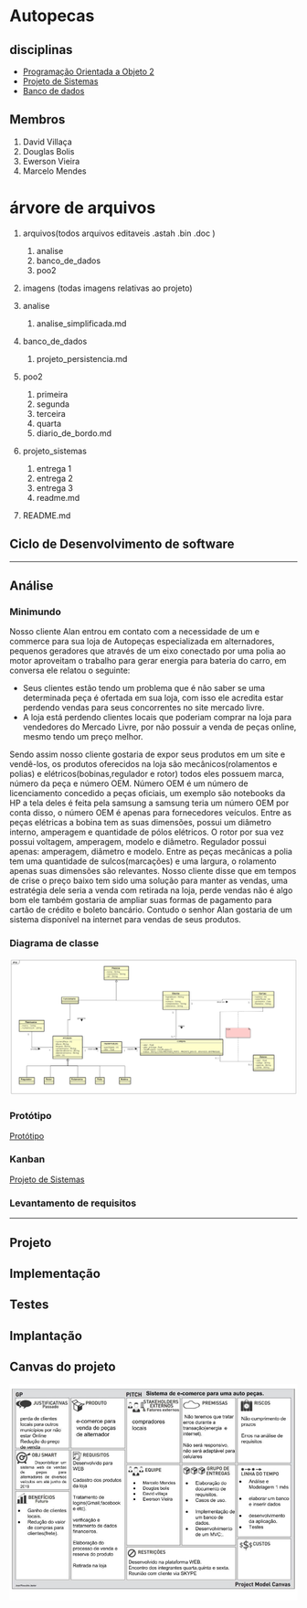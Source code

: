 # Autopecas

## disciplinas

- [Programação Orientada a Objeto 2]()
- [Projeto de Sistemas]()
- [Banco de dados ]()

## Membros

1. David Villaça
2. Douglas Bolis
3. Ewerson Vieira
4. Marcelo Mendes

# árvore de arquivos

1. arquivos(todos arquivos editaveis .astah .bin .doc )
    1. analise
    2. banco_de_dados
    3. poo2
2. imagens (todas imagens relativas ao projeto)

3. analise
    1. analise_simplificada.md
4. banco_de_dados
    1. projeto_persistencia.md
5. poo2
    1. primeira 
    2. segunda
    3. terceira 
    4. quarta 
    5. diario_de_bordo.md
6. projeto_sistemas
    1. entrega 1
    2. entrega 2
    3. entrega 3
    4. readme.md
7. README.md





## Ciclo de Desenvolvimento de software

<hr>

## Análise

### Minimundo
Nosso cliente Alan entrou em contato com a necessidade de um e commerce para sua loja de Autopeças especializada em alternadores, pequenos geradores que através de um eixo conectado por uma polia ao motor aproveitam o trabalho para gerar energia para bateria do carro, em conversa ele relatou o seguinte:

* Seus clientes estão tendo um problema que é não saber se uma determinada peça é ofertada em sua loja, com isso ele acredita estar perdendo vendas para seus concorrentes no site mercado livre.
* A loja está perdendo clientes locais que poderiam comprar na loja para vendedores do Mercado Livre, por não possuir a venda de peças online, mesmo tendo um preço melhor.
  
Sendo assim nosso cliente gostaria de expor seus produtos em um site e vendê-los, os produtos oferecidos na loja são mecânicos(rolamentos e polias) e elétricos(bobinas,regulador e rotor) todos eles possuem marca, número da peça e número OEM.
Número OEM é um número de licenciamento concedido a peças oficiais, um exemplo são notebooks da HP a tela deles é feita pela samsung a samsung teria um número OEM por conta disso, o número OEM é apenas para fornecedores veículos.
Entre as peças elétricas a bobina tem as suas dimensões, possui um diâmetro interno, amperagem e quantidade de pólos elétricos. 
O rotor por sua vez possui voltagem, amperagem, modelo e diâmetro.
Regulador possui apenas: amperagem, diâmetro e modelo.
Entre as peças mecânicas a polia tem uma quantidade de sulcos(marcações) e uma largura, o rolamento apenas suas dimensões são relevantes.
Nosso cliente disse que em tempos de crise o preço baixo tem sido uma solução para manter as vendas, uma estratégia dele seria a venda com retirada na loja, perde vendas não é algo bom ele também gostaria de ampliar suas formas de pagamento para cartão de crédito e boleto bancário.
Contudo o senhor Alan gostaria de um sistema disponível na internet para vendas de seus produtos.
<br>
### Diagrama de classe
![Diagrama de classe](/analise/diagramas/imagem/dominio.jpg)

### Protótipo
[Protótipo](https://github.com/MarceloMendes94/Autopecas/blob/master/analise/mockup.pdf)<br>

### Kanban
[Projeto de Sistemas](https://github.com/MarceloMendes94/Autopecas/projects/1)<br>

### Levantamento de requisitos

<hr>

## Projeto

## Implementação

## Testes

## Implantação

## Canvas do projeto

![Canvas](poo2/projectModelCanvas.jpg)
